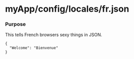 # myApp/config/locales/fr.json
### Purpose
This tells French browsers sexy things in JSON. 


<docmeta name="uniqueID" value="frjson25047">
<docmeta name="displayName" value="fr.json">

```
{
  "Welcome": "Bienvenue"
}

```
